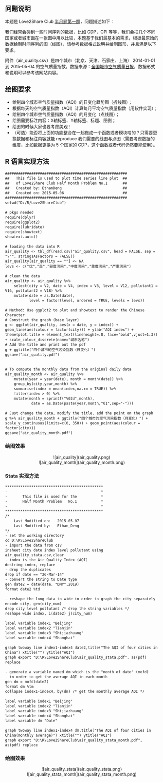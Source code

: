 ## 问题说明
本题是 Love2Share Club [半月题第一题](http://love2share.club/forum.php?mod=viewthread&tid=6&from=portal)，问题描述如下：

我们经常会碰到一些时间序列的数据，比如 GDP，CPI 等等，我们会把几个不同国家或者城市画在一张图中用以比较，本题基于我们最基本的需求，根据最原始的数据绘制时间序列的图（线图），请参考数据格式说明并绘制图形，并且满足以下要求。

附件（air_quality.csv）是四个城市（北京、天津、石家庄、上海） 2014-01-01 到 2015-05-04 的空气质量指数，数据来源：[全国城市空气质量日报](http://datacenter.mep.gov.cn/report/air_daily/air_dairy.jsp)，数据形式和说明可以参考该网站内容。

## 绘图要求

+ 绘制四个城市空气质量指数（AQI）的日变化趋势图（折线图）；
+ 根据每天的空气质量指数（AQI）计算每月平均空气质量指数（用软件实现）；
+ 绘制四个城市空气质量指数（AQI）的月变化（点线图）；
+ 绘图需要标注内容：X轴标签、Y轴标签、标题、图例；
+ 绘图的时候大家也要考虑美观！
+ （可选）能否将上面的功能整合在一起做成一个函数或者模块啥的？只需要更换数据和标注内容就能 reproduce 我们需要的线图与点图（需要考虑数据的维度，比如数据更换为 5 个国家的 GDP，这个函数或者代码仍然要能使用）。

## R 语言实现方法

    ########################################################
    ##   This file is used to plot time series line plot  ##
    ##   of Love2Share Club Half Month Problem No.1       ##
    ##   Created by: EthanDeng                            ##
    ##   Created on: 2015-05-06                           ##
    ########################################################
    setwd("D:/R/Love2ShareClub")

    # pkgs needed
    require(dplyr)
    require(ggplot2)
    require(lubridate)
    require(showtext)
    showtext.auto()

    # loading the data into R
    air_quality <- tbl_df(read.csv("air_quality.csv", head = FALSE, sep = "\"", stringsAsFactors = FALSE))
    air_quality[air_quality == ""] <- NA
    levs <- c("优","良","轻度污染","中度污染","重度污染","严重污染")

    # clean the data
    air_quality <- air_quality %>%
        select(city = V2, date = V4, index = V8, level = V12, pollutant1 = V16, pollutant2 = V18) %>%
        mutate(date = as.Date(date),
               level = factor(level, ordered = TRUE, levels = levs))

    # Method: Use ggplot2 to plot and showtext to render the Chinese Character
    # Construct the graph (base layer)
    g <- ggplot(air_quality, aes(x = date, y = index)) + geom_line(aes(colour = factor(city))) + ylab("AQI index") + theme(plot.title = element_text(lineheight=.8, face="bold",vjust=1.3)) + scale_colour_discrete(name="城市名称")
    # Add the title and print out the pdf
    g + ggtitle("四个城市的空气污染指数（日变化）")
    ggsave("air_quality.pdf")


    # To compute the monthly data from the original daily data
    air_quality_month <- air_quality %>%
        mutate(year = year(date), month = month(date)) %>%
        group_by(city,year,month) %>%
        summarise(index = mean(index,na.rm = TRUE)) %>%
        filter(index > 0) %>%
        mutate(month = sprintf("%02d",month),
                date = as.Date(paste(year,month,"01",sep="-")))

    # Just change the data, modify the title, add the point on the graph
    g %+% air_quality_month + ggtitle("四个城市的空气污染指数（月变化）") + scale_y_continuous(limits=c(0, 350)) + geom_point(aes(colour = factor(city)))
    ggsave("air_quality_month.pdf")

### 绘图效果
<center>![air_quality](air_quality.png)</center>

<center>![air_quality_month](air_quality_month.png)</center>

### Stata 实现方法

    *********************************************
    -                                           *
    -       This file is used for the           *
    -       Half Month Problem   No.1           *
    -                                           *
    *********************************************
    /*
        Last Modified on:   2015-05-07
        Last Modified by:   Ethan_Deng
    */
    - set the working directory
    cd D:\R\Love2ShareClub
    - import the data from csv
    insheet city date index level pollutant using air_quality_stata.csv,clear
    - index is the Air Quality Index (AQI)
    destring index, replace
    - drop the duplicates
    drop if date == "26-Mar-14"
    - convert the string to Date type
    gen date2 = date(date, "DMY",2019)
    format date2 %td

    - reshape the long data to wide in order to graph the city separately
    encode city, gen(city_num)
    drop city level pollutant /* drop the string variables */
    reshape wide index, i(date2) j(city_num)

    label variable index1 "Beijing"
    label variable index2 "Tianjin"
    label variable index3 "Shijiazhuang"
    label variable index4 "Shanghai"

    graph twoway line index1-index4 date2,title("The AQI of four cities in China") xtitle("") ytitle("AQI")
    graph export "D:\R\Love2ShareClub\air_quality_stata.pdf", as(pdf) replace

    - generate a variable named dm which is the "month of date" (mofd)
    - in order to get the average AQI in each month
    gen dm = mofd(date2)
    format dm %tm
    collapse index1-index4, by(dm) /* get the monthly average AQI */

    label variable index1 "Beijing"
    label variable index2 "Tianjin"
    label variable index3 "Shijiazhuang"
    label variable index4 "Shanghai"
    label variable dm "Date"

    graph twoway line index1-index4 dm,title("The AQI of four cities in China(monthly average)") xtitle("") ytitle("AQI")
    graph export "D:\R\Love2ShareClub\air_quality_stata_month.pdf", as(pdf) replace



### 绘图效果
<center>![air_quality_stata](air_quality_stata.png)</center>

<center>![air_quality_stata_month](air_quality_stata_month.png)</center>
